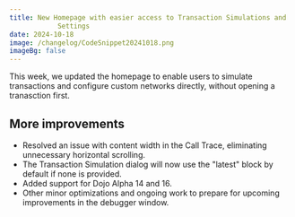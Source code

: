 ```yaml
---
title: New Homepage with easier access to Transaction Simulations and
            Settings
date: 2024-10-18
image: /changelog/CodeSnippet20241018.png
imageBg: false
---
```


This week, we updated the homepage to enable users to simulate
            transactions and configure custom networks directly, without opening
            a tranasction first.

## More improvements

- Resolved an issue with content width in the Call Trace,
              eliminating unnecessary horizontal scrolling.
- The Transaction Simulation dialog will now use the
              "latest" block by default if none is provided.
- Added support for Dojo Alpha 14 and 16.
- Other minor optimizations and ongoing work to prepare for upcoming
              improvements in the debugger window.
